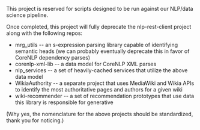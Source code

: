This project is reserved for scripts designed to be run against our NLP/data science pipeline.

Once completed, this project will fully deprecate the nlp-rest-client project along with the following repos:

* mrg_utils -- an s-expression parsing library capable of identifying semantic heads
(we can probably eventually deprecate this in favor of CoreNLP dependency parses)
* corenlp-xml-lib -- a data model for CoreNLP XML parses
* nlp_services -- a set of heavily-cached services that utilize the above data model
* WikiaAuthority -- a separate project that uses MediaWiki and Wikia APIs to identify
the most authoritative pages and authors for a given wiki
* wiki-recommender -- a set of recommendation prototypes that use data this library is responsible for generative

(Why yes, the nomenclature for the above projects should be standardized, thank you for noticing.)
